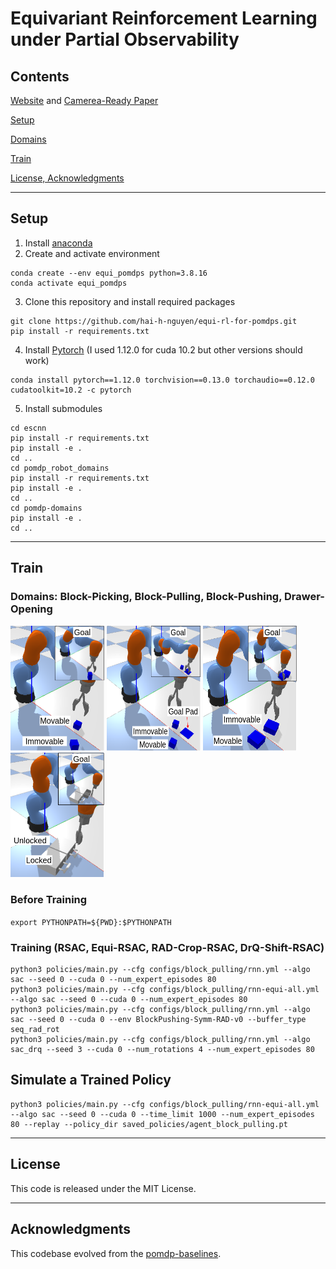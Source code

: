 # Equivariant Reinforcement Learning under Partial Observability
## Contents

[Website](https://sites.google.com/view/equi-rl-pomdp) and [Camerea-Ready Paper](https://drive.google.com/file/d/14aE_oHkdYZxx3fuALCs0ZAKji8HF3WQ4/view?usp=sharing)

[Setup](#setup)

[Domains](#domain)

[Train](#train)

[License, Acknowledgments](#license)

---

## Setup
1. Install [anaconda](https://docs.conda.io/projects/conda/en/latest/user-guide/install/)
2. Create and activate environment
```
conda create --env equi_pomdps python=3.8.16
conda activate equi_pomdps
```
3. Clone this repository and install required packages
```
git clone https://github.com/hai-h-nguyen/equi-rl-for-pomdps.git
pip install -r requirements.txt
```
4. Install [Pytorch](https://pytorch.org/get-started/previous-versions/) (I used 1.12.0 for cuda 10.2 but other versions should work)
```
conda install pytorch==1.12.0 torchvision==0.13.0 torchaudio==0.12.0 cudatoolkit=10.2 -c pytorch
```
5. Install submodules
```
cd escnn
pip install -r requirements.txt
pip install -e .
cd ..
cd pomdp_robot_domains
pip install -r requirements.txt
pip install -e .
cd ..
cd pomdp-domains
pip install -e .
cd ..
```

---

## Train

### Domains: Block-Picking, Block-Pulling, Block-Pushing, Drawer-Opening
<img src="images/block_picking.png" alt="Alt text" width="150" height="200" /> <img src="images/block_pulling.png" alt="Alt text" width="150" height="200" /> <img src="images/block_pushing.png" alt="Alt text" width="150" height="200" /> <img src="images/drawer_opening.png" alt="Alt text" width="150" height="200" />
### Before Training
```export PYTHONPATH=${PWD}:$PYTHONPATH```

### Training (RSAC, Equi-RSAC, RAD-Crop-RSAC, DrQ-Shift-RSAC)

```
python3 policies/main.py --cfg configs/block_pulling/rnn.yml --algo sac --seed 0 --cuda 0 --num_expert_episodes 80
python3 policies/main.py --cfg configs/block_pulling/rnn-equi-all.yml --algo sac --seed 0 --cuda 0 --num_expert_episodes 80
python3 policies/main.py --cfg configs/block_pulling/rnn.yml --algo sac --seed 0 --cuda 0 --env BlockPushing-Symm-RAD-v0 --buffer_type seq_rad_rot
python3 policies/main.py --cfg configs/block_pulling/rnn.yml --algo sac_drq --seed 3 --cuda 0 --num_rotations 4 --num_expert_episodes 80
```

## Simulate a Trained Policy
```
python3 policies/main.py --cfg configs/block_pulling/rnn-equi-all.yml --algo sac --seed 0 --cuda 0 --time_limit 1000 --num_expert_episodes 80 --replay --policy_dir saved_policies/agent_block_pulling.pt
```

---

## License

This code is released under the MIT License.

---

## Acknowledgments

This codebase evolved from the [pomdp-baselines](https://github.com/twni2016/pomdp-baselines).
